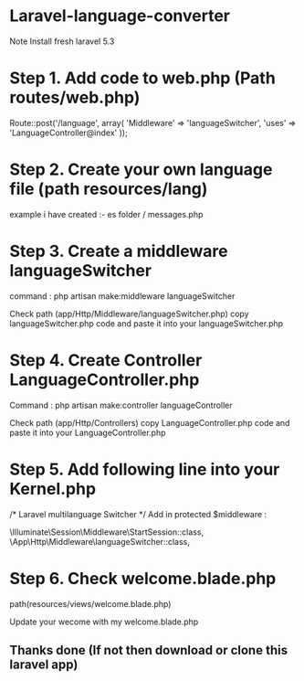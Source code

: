 # Laravel-language-converter

Note Install fresh laravel 5.3 

# Step 1. Add code to web.php  (Path routes/web.php)

Route::post('/language', array(
    'Middleware' => 'languageSwitcher',
    'uses' => 'LanguageController@index'
));

# Step 2. Create your own language file (path resources/lang) 
example i have created :- es folder / messages.php

# Step 3. Create a middleware languageSwitcher 
command : php artisan make:middleware languageSwitcher

Check path (app/Http/Middleware/languageSwitcher.php)
copy languageSwitcher.php code and paste it into your languageSwitcher.php

# Step 4. Create Controller LanguageController.php
Command : php artisan make:controller languageController

Check path (app/Http/Controllers)
copy LanguageController.php code and paste it into your LanguageController.php 

# Step 5. Add following line into your Kernel.php 
/* Laravel multilanguage Switcher */
Add in protected $middleware :

\Illuminate\Session\Middleware\StartSession::class,
\App\Http\Middleware\languageSwitcher::class,

# Step 6. Check welcome.blade.php 
path(resources/views/welcome.blade.php) 

Update your wecome with my welcome.blade.php 

## Thanks done (If not then download or clone this laravel app)
